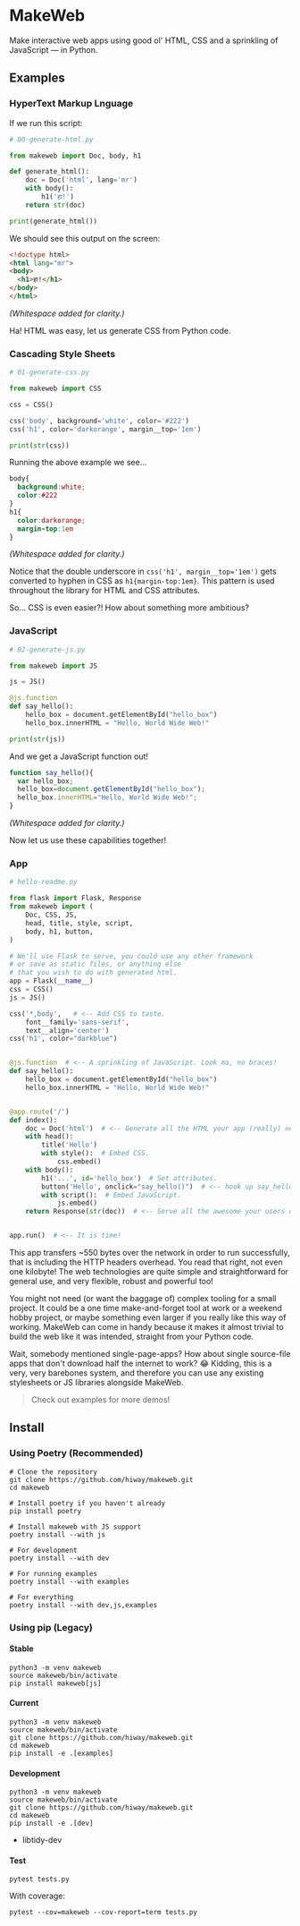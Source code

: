 # MakeWeb

Make interactive web apps using good ol' HTML, CSS
and a sprinkling of JavaScript — in Python.

## Examples

### HyperText Markup Lnguage

If we run this script:

```python
# 00-generate-html.py

from makeweb import Doc, body, h1

def generate_html():
    doc = Doc('html', lang='mr')
    with body():
        h1('हा!')
    return str(doc)

print(generate_html())
```

We should see this output on the screen:

```html
<!doctype html>
<html lang="mr">
<body>
  <h1>हा!</h1>
</body>
</html>
```

*(Whitespace added for clarity.)*

Ha! HTML was easy, let us generate CSS from Python code.

### Cascading Style Sheets

```python
# 01-generate-css.py

from makeweb import CSS

css = CSS()

css('body', background='white', color='#222')
css('h1', color='darkorange', margin__top='1em')

print(str(css))
```

Running the above example we see...

```css
body{
  background:white;
  color:#222
}
h1{
  color:darkorange;
  margin-top:1em
}
```

*(Whitespace added for clarity.)*

Notice that the double underscore in `css('h1', margin__top='1em')`
gets converted to hyphen in CSS as `h1{margin-top:1em}`.
This pattern is used throughout the library for HTML and CSS attributes.

So... CSS is even easier?!
How about something more ambitious?

### JavaScript

```python
# 02-generate-js.py

from makeweb import JS

js = JS()

@js.function
def say_hello():
    hello_box = document.getElementById("hello_box")
    hello_box.innerHTML = "Hello, World Wide Web!"

print(str(js))
```

And we get a JavaScript function out!

```javascript
function say_hello(){
  var hello_box;
  hello_box=document.getElementById("hello_box");
  hello_box.innerHTML="Hello, World Wide Web!";
}
```

*(Whitespace added for clarity.)*

Now let us use these capabilities together!

### App

```python
# hello-readme.py

from flask import Flask, Response
from makeweb import (
    Doc, CSS, JS,
    head, title, style, script,
    body, h1, button,
)

# We'll use Flask to serve, you could use any other framework 
# or save as static files, or anything else 
# that you wish to do with generated html.
app = Flask(__name__)  
css = CSS()
js = JS()

css('*,body',   # <-- Add CSS to taste.
    font__family='sans-serif',
    text__align='center')
css('h1', color="darkblue")  


@js.function  # <-- A sprinkling of JavaScript. Look ma, no braces!
def say_hello():
    hello_box = document.getElementById("hello_box")
    hello_box.innerHTML = "Hello, World Wide Web!"


@app.route('/')
def index():
    doc = Doc('html')  # <-- Generate all the HTML your app (really) needs.
    with head():
        title('Hello')
        with style():  # Embed CSS.
            css.embed()
    with body():
        h1('...', id='hello_box')  # Set attributes. 
        button('Hello', onclick="say_hello()")  # <-- hook up say_hello().
        with script():  # Embed JavaScript.
            js.embed()
    return Response(str(doc))  # <-- Serve all the awesome your users desire!


app.run()  # <-- It is time! 
```

This app transfers ~550 bytes over the network in order to run successfully,
that is including the HTTP headers overhead.
You read that right, not even one kilobyte!
The web technologies are quite simple and straightforward for general use,
and very flexible, robust and powerful too!

You might not need (or want the baggage of) complex tooling
for a small project.
It could be a one time make-and-forget tool at work
or a weekend hobby project,
or maybe something even larger if you really like this way of working.
MakeWeb can come in handy because it makes it almost trivial
to build the web like it was intended,
straight from your Python code.

Wait, somebody mentioned single-page-apps?
How about single source-file apps
that don't download half the internet to work? 😂
Kidding, this is a very, very barebones system,
and therefore you can use any existing stylesheets
or JS libraries alongside MakeWeb.

> Check out examples for more demos!

## Install

### Using Poetry (Recommended)

```shell
# Clone the repository
git clone https://github.com/hiway/makeweb.git
cd makeweb

# Install poetry if you haven't already
pip install poetry

# Install makeweb with JS support
poetry install --with js

# For development
poetry install --with dev

# For running examples
poetry install --with examples

# For everything
poetry install --with dev,js,examples
```

### Using pip (Legacy)

#### Stable

```shell
python3 -m venv makeweb
source makeweb/bin/activate
pip install makeweb[js]
```

#### Current

```shell
python3 -m venv makeweb
source makeweb/bin/activate
git clone https://github.com/hiway/makeweb.git
cd makeweb
pip install -e .[examples]
```

#### Development

```shell
python3 -m venv makeweb
source makeweb/bin/activate
git clone https://github.com/hiway/makeweb.git
cd makeweb
pip install -e .[dev]
```

- libtidy-dev

#### Test

```console
pytest tests.py
```

With coverage:

```console
pytest --cov=makeweb --cov-report=term tests.py
```
